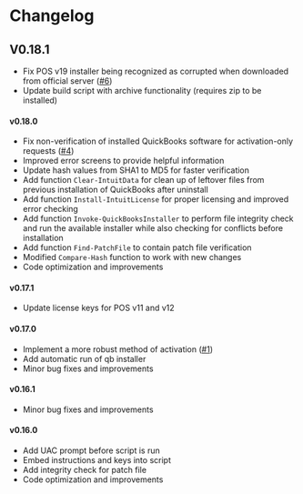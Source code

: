 # Changelog

## V0.18.1

- Fix POS v19 installer being recognized as corrupted when downloaded from official server ([#6](https://github.com/neuralpain/qbactivator/issues/6))
- Update build script with archive functionality (requires zip to be installed)

#### v0.18.0

- Fix non-verification of installed QuickBooks software for activation-only requests ([#4](https://github.com/neuralpain/qbactivator/issues/4))
- Improved error screens to provide helpful information
- Update hash values from SHA1 to MD5 for faster verification
- Add function `Clear-IntuitData` for clean up of leftover files from previous installation of QuickBooks after uninstall
- Add function `Install-IntuitLicense` for proper licensing and improved error checking
- Add function `Invoke-QuickBooksInstaller` to perform file integrity check and run the available installer while also checking for conflicts before installation
- Add function `Find-PatchFile` to contain patch file verification
- Modified `Compare-Hash` function to work with new changes
- Code optimization and improvements

#### v0.17.1

- Update license keys for POS v11 and v12

#### v0.17.0
- Implement a more robust method of activation ([#1](https://github.com/neuralpain/qbactivator/issues/1))
- Add automatic run of qb installer
- Minor bug fixes and improvements

#### v0.16.1
- Minor bug fixes and improvements

#### v0.16.0
- Add UAC prompt before script is run
- Embed instructions and keys into script
- Add integrity check for patch file
- Code optimization and improvements

